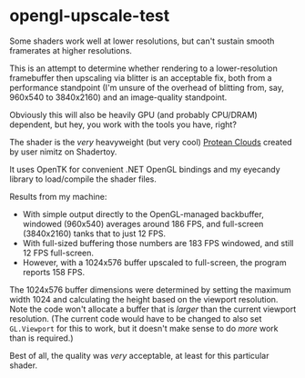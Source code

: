 # opengl-upscale-test

Some shaders work well at lower resolutions, but can't sustain smooth framerates at higher resolutions.

This is an attempt to determine whether rendering to a lower-resolution framebuffer then upscaling
via blitter is an acceptable fix, both from a performance standpoint (I'm unsure of the overhead of
blitting from, say, 960x540 to 3840x2160) and an image-quality standpoint.

Obviously this will also be heavily GPU (and probably CPU/DRAM) dependent, but hey, you work with the
tools you have, right?

The shader is the _very_ heavyweight (but very cool) [Protean Clouds](https://www.shadertoy.com/view/3l23Rh)
created by user nimitz on Shadertoy.

It uses OpenTK for convenient .NET OpenGL bindings and my eyecandy library to load/compile the shader files.

Results from my machine:

* With simple output directly to the OpenGL-managed backbuffer, windowed (960x540) averages around 186 FPS, and full-screen (3840x2160) tanks that to just 12 FPS.
* With full-sized buffering those numbers are 183 FPS windowed, and still 12 FPS full-screen.
* However, with a 1024x576 buffer upscaled to full-screen, the program reports 158 FPS.

The 1024x576 buffer dimensions were determined by setting the maximum width 1024 and calculating the height based on the viewport resolution. Note the code won't allocate a buffer that is _larger_ than the current viewport resolution. (The current code would have to be changed to also set `GL.Viewport` for this to work, but it doesn't make sense to do _more_ work than is required.)

Best of all, the quality was _very_ acceptable, at least for this particular shader.

